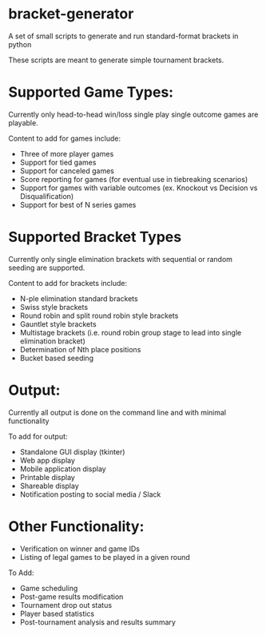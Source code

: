# bracket-generator
A set of small scripts to generate and run standard-format brackets in python

These scripts are meant to generate simple tournament brackets.

# Supported Game Types:
Currently only head-to-head win/loss single play single outcome games are playable. 

Content to add for games include:
 - Three of more player games
 - Support for tied games
 - Support for canceled games
 - Score reporting for games (for eventual use in tiebreaking scenarios)
 - Support for games with variable outcomes (ex. Knockout vs Decision vs Disqualification)
 - Support for best of N series games

# Supported Bracket Types
Currently only single elimination brackets with sequential or random seeding are supported. 

Content to add for brackets include:
 - N-ple elimination standard brackets
 - Swiss style brackets
 - Round robin and split round robin style brackets
 - Gauntlet style brackets
 - Multistage brackets (i.e. round robin group stage to lead into single elimination bracket)
 - Determination of Nth place positions
 - Bucket based seeding


# Output:
Currently all output is done on the command line and with minimal functionality

To add for output:
 - Standalone GUI display (tkinter)
 - Web app display 
 - Mobile application display
 - Printable display
 - Shareable display
 - Notification posting to social media / Slack 

# Other Functionality:
 - Verification on winner and game IDs
 - Listing of legal games to be played in a given round
 
 To Add:
  - Game scheduling
  - Post-game results modification
  - Tournament drop out status
  - Player based statistics
  - Post-tournament analysis and results summary
